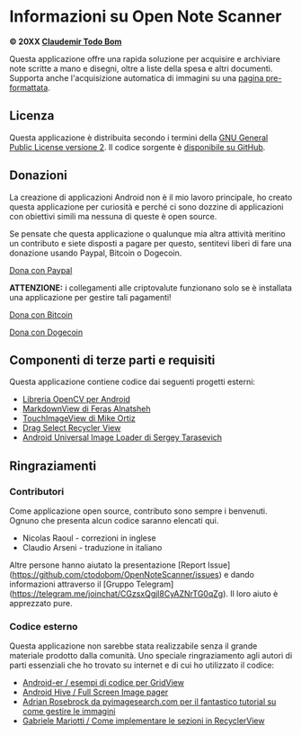 Informazioni su Open Note Scanner
=================================

**© 20XX [Claudemir Todo Bom](http://todobom.com)**

Questa applicazione offre una rapida soluzione per acquisire e archiviare note scritte a mano e disegni, oltre a liste della spesa e altri documenti. Supporta anche l'acquisizione automatica di immagini su una [pagina pre-formattata](https://github.com/ctodobom/OpenNoteScanner/raw/master/Page%20Templates/A4%20with%202%20pages.pdf).


Licenza
-------

Questa applicazione è distribuita secondo i termini della [GNU General Public License versione 2](http://www.gnu.org/licenses/old-licenses/gpl-2.0.txt). Il codice sorgente è [disponibile su GitHub](http://github.com/ctodobom/OpenNoteScanner).

Donazioni
---------

La creazione di applicazioni Android non è il mio lavoro principale, ho creato questa applicazione per curiosità e perché ci sono dozzine di applicazioni con obiettivi simili ma nessuna di queste è open source.

Se pensate che questa applicazione o qualunque mia altra attività meritino un contributo e siete disposti a pagare per questo, sentitevi liberi di fare una donazione usando Paypal, Bitcoin o Dogecoin.

[Dona con Paypal](https://www.paypal.com/cgi-bin/webscr?cmd=_s-xclick&hosted_button_id=X6XHVCPMRQEL4)

**ATTENZIONE:** i collegamenti alle criptovalute funzionano solo se è installata una applicazione per gestire tali pagamenti!

[Dona con Bitcoin](bitcoin:1H5tqKZoWdqkR54PGe9w67EzBnLXHBFmt9)

[Dona con Dogecoin](dogecoin:DFBaP724XR3rfs9wFahBd353yFkgkqatvd)


Componenti di terze parti e requisiti
-------------------------------------

Questa applicazione contiene codice dai seguenti progetti esterni:

* [Libreria OpenCV per Android](http://www.opencv.org)
* [MarkdownView di Feras Alnatsheh](https://github.com/falnatsheh/MarkdownView)
* [TouchImageView di Mike Ortiz](https://github.com/MikeOrtiz/TouchImageView)
* [Drag Select Recycler View](https://github.com/afollestad/drag-select-recyclerview)
* [Android Universal Image Loader di Sergey Tarasevich](https://github.com/nostra13/Android-Universal-Image-Loader)

Ringraziamenti
--------------

### Contributori

Come applicazione open source, contributo sono sempre i benvenuti. Ognuno che presenta alcun codice saranno elencati qui.

* Nicolas Raoul - correzioni in inglese
* Claudio Arseni - traduzione in italiano

Altre persone hanno aiutato la presentazione [Report Issue] (https://github.com/ctodobom/OpenNoteScanner/issues) e dando informazioni attraverso il [Gruppo Telegram] (https://telegram.me/joinchat/CGzsxQgjl8CyAZNrTG0qZg). Il loro aiuto è apprezzato pure.

### Codice esterno

Questa applicazione non sarebbe stata realizzabile senza il grande materiale prodotto dalla comunità. Uno speciale ringraziamento agli autori di parti essenziali che ho trovato su internet e di cui ho utilizzato il codice:

* [Android-er / esempi di codice per GridView](http://android-er.blogspot.com.br/2012/07/gridview-loading-photos-from-sd-card.html)
* [Android Hive / Full Screen Image pager](http://www.androidhive.info/2013/09/android-fullscreen-image-slider-with-swipe-and-pinch-zoom-gestures/)
* [Adrian Rosebrock da pyimagesearch.com per il fantastico tutorial su come gestire le immagini](http://www.pyimagesearch.com/2014/09/01/build-kick-ass-mobile-document-scanner-just-5-minutes/)
* [Gabriele Mariotti / Come implementare le sezioni in RecyclerView](https://gist.github.com/gabrielemariotti/e81e126227f8a4bb339c)
